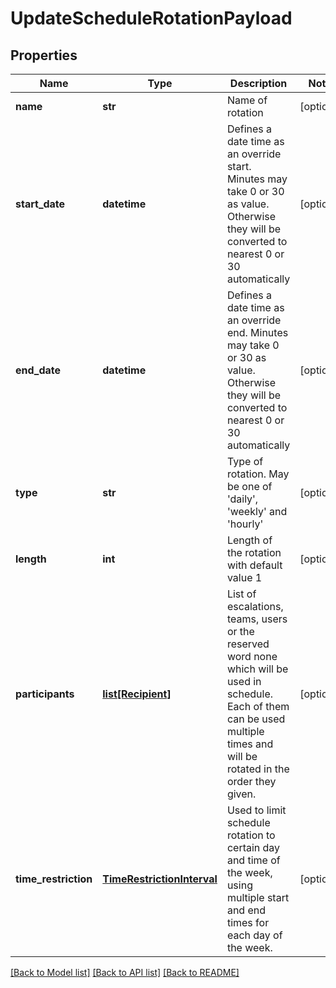 # UpdateScheduleRotationPayload

## Properties
Name | Type | Description | Notes
------------ | ------------- | ------------- | -------------
**name** | **str** | Name of rotation | [optional] 
**start_date** | **datetime** | Defines a date time as an override start. Minutes may take 0 or 30 as value. Otherwise they will be converted to nearest 0 or 30 automatically | [optional] 
**end_date** | **datetime** | Defines a date time as an override end. Minutes may take 0 or 30 as value. Otherwise they will be converted to nearest 0 or 30 automatically | [optional] 
**type** | **str** | Type of rotation. May be one of &#39;daily&#39;, &#39;weekly&#39; and &#39;hourly&#39; | [optional] 
**length** | **int** | Length of the rotation with default value 1 | [optional] 
**participants** | [**list[Recipient]**](Recipient.md) | List of escalations, teams, users or the reserved word none which will be used in schedule. Each of them can be used multiple times and will be rotated in the order they given. | [optional] 
**time_restriction** | [**TimeRestrictionInterval**](TimeRestrictionInterval.md) | Used to limit schedule rotation to certain day and time of the week, using multiple start and end times for each day of the week. | [optional] 

[[Back to Model list]](../README.md#documentation-for-models) [[Back to API list]](../README.md#documentation-for-api-endpoints) [[Back to README]](../README.md)


